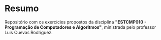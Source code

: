# Resumo

<p>
    Repositório com os exercícios propostos da disciplina <b>"ESTCMP010 - Programação de Computadores e Algoritmos"</b>,
    ministrada pelo professor Luis Cuevas Rodriguez.
</p>